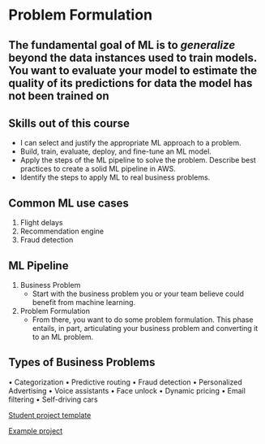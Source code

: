 # Problem Formulation

## The fundamental goal of ML is to *generalize* beyond the data instances used to train models. You want to evaluate your model to estimate the quality of its predictions for data the model has not been trained on

## Skills out of this course

- I can select and justify the appropriate ML approach to a problem.
- Build, train, evaluate, deploy, and fine-tune an ML model.
- Apply the steps of the ML pipeline to solve the problem. Describe best practices to create a solid ML pipeline in AWS.
- Identify the steps to apply ML to real business problems.

## **Common ML use cases**

1. Flight delays
2. Recommendation engine
3. Fraud detection

## ML Pipeline

1. Business Problem
   - Start with the business problem you or your team believe could benefit from machine learning.
2. Problem Formulation
   - From there, you want to do some problem formulation. This phase entails, in part, articulating your business problem and converting it to an ML problem.

## Types of Business Problems

• Categorization • Predictive routing • Fraud detection • Personalized Advertising • Voice assistants • Face unlock • Dynamic pricing • Email filtering • Self-driving cars


[Student project template](https://aws-tc-largeobjects.s3-us-west-2.amazonaws.com/ILT-TF-200-MLDWTS/Student+Project+Template.docx)

[Example project](https://aws-tc-largeobjects.s3-us-west-2.amazonaws.com/ILT-TF-200-MLDWTS/Example+Project)
